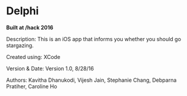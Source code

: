 # Delphi

**Built at /hack 2016**

Description: This is an iOS app that informs you whether you should go stargazing.

Created using: XCode

Version & Date: Version 1.0, 8/28/16

Authors: Kavitha Dhanukodi, Vijesh Jain, Stephanie Chang, Debparna Pratiher, Caroline Ho
